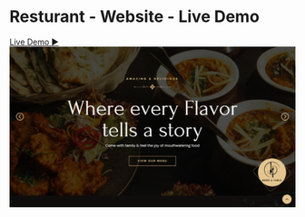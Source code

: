 
# Resturant - Website - Live Demo

[Live Demo ▶](https://practice-resturant.netlify.app/)
![Resturant Site](/Images/Resturant-webpage.png)

